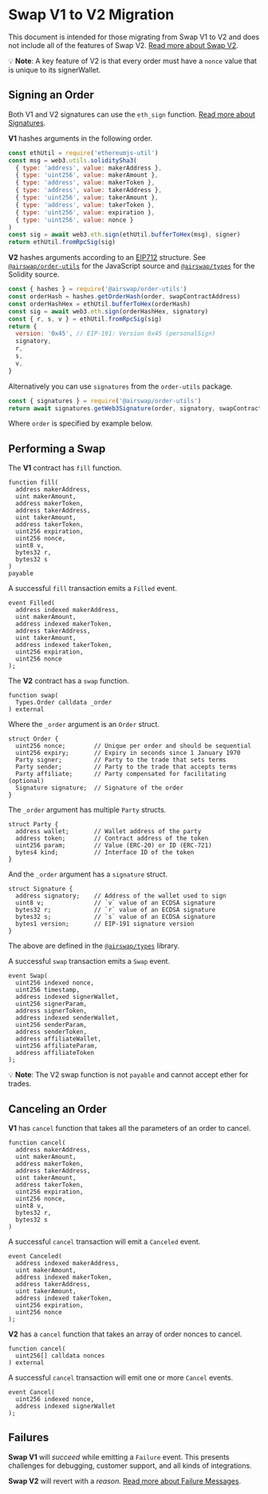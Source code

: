 # Swap V1 to V2 Migration

This document is intended for those migrating from Swap V1 to V2 and does not include all of the features of Swap V2. [Read more about Swap V2](README.md).

:bulb: **Note**: A key feature of V2 is that every order must have a `nonce` value that is unique to its signerWallet.

## Signing an Order

Both V1 and V2 signatures can use the `eth_sign` function. [Read more about Signatures](README.md#signatures).

**V1** hashes arguments in the following order.

```JavaScript
const ethUtil = require('ethereumjs-util')
const msg = web3.utils.soliditySha3(
  { type: 'address', value: makerAddress },
  { type: 'uint256', value: makerAmount },
  { type: 'address', value: makerToken },
  { type: 'address', value: takerAddress },
  { type: 'uint256', value: takerAmount },
  { type: 'address', value: takerToken },
  { type: 'uint256', value: expiration },
  { type: 'uint256', value: nonce }
)
const sig = await web3.eth.sign(ethUtil.bufferToHex(msg), signer)
return ethUtil.fromRpcSig(sig)
```

**V2** hashes arguments according to an [EIP712](https://github.com/ethereum/EIPs/blob/master/EIPS/eip-712.md) structure. See [`@airswap/order-utils`](../../utils/order-utils) for the JavaScript source and [`@airswap/types`](../types) for the Solidity source.

```JavaScript
const { hashes } = require('@airswap/order-utils')
const orderHash = hashes.getOrderHash(order, swapContractAddress)
const orderHashHex = ethUtil.bufferToHex(orderHash)
const sig = await web3.eth.sign(orderHashHex, signatory)
const { r, s, v } = ethUtil.fromRpcSig(sig)
return {
  version: '0x45', // EIP-191: Version 0x45 (personalSign)
  signatory,
  r,
  s,
  v,
}
```

Alternatively you can use `signatures` from the `order-utils` package.

```JavaScript
const { signatures } = require('@airswap/order-utils')
return await signatures.getWeb3Signature(order, signatory, swapContractAddress)
```

Where `order` is specified by example below.

## Performing a Swap

The **V1** contract has `fill` function.

```
function fill(
  address makerAddress,
  uint makerAmount,
  address makerToken,
  address takerAddress,
  uint takerAmount,
  address takerToken,
  uint256 expiration,
  uint256 nonce,
  uint8 v,
  bytes32 r,
  bytes32 s
)
payable
```

A successful `fill` transaction emits a `Filled` event.

```
event Filled(
  address indexed makerAddress,
  uint makerAmount,
  address indexed makerToken,
  address takerAddress,
  uint takerAmount,
  address indexed takerToken,
  uint256 expiration,
  uint256 nonce
);
```

The **V2** contract has a `swap` function.

```
function swap(
  Types.Order calldata _order
) external
```

Where the `_order` argument is an `Order` struct.

```
struct Order {
  uint256 nonce;        // Unique per order and should be sequential
  uint256 expiry;       // Expiry in seconds since 1 January 1970
  Party signer;         // Party to the trade that sets terms
  Party sender;         // Party to the trade that accepts terms
  Party affiliate;      // Party compensated for facilitating (optional)
  Signature signature;  // Signature of the order
}
```

The `_order` argument has multiple `Party` structs.

```
struct Party {
  address wallet;       // Wallet address of the party
  address token;        // Contract address of the token
  uint256 param;        // Value (ERC-20) or ID (ERC-721)
  bytes4 kind;          // Interface ID of the token
}
```

And the `_order` argument has a `signature` struct.

```
struct Signature {
  address signatory;    // Address of the wallet used to sign
  uint8 v;              // `v` value of an ECDSA signature
  bytes32 r;            // `r` value of an ECDSA signature
  bytes32 s;            // `s` value of an ECDSA signature
  bytes1 version;       // EIP-191 signature version
}
```

The above are defined in the [`@airswap/types`](../types) library.

A successful `swap` transaction emits a `Swap` event.

```
event Swap(
  uint256 indexed nonce,
  uint256 timestamp,
  address indexed signerWallet,
  uint256 signerParam,
  address signerToken,
  address indexed senderWallet,
  uint256 senderParam,
  address senderToken,
  address affiliateWallet,
  uint256 affiliateParam,
  address affiliateToken
);
```

:bulb: **Note**: The V2 swap function is not `payable` and cannot accept ether for trades.

## Canceling an Order

**V1** has `cancel` function that takes all the parameters of an order to cancel.

```
function cancel(
  address makerAddress,
  uint makerAmount,
  address makerToken,
  address takerAddress,
  uint takerAmount,
  address takerToken,
  uint256 expiration,
  uint256 nonce,
  uint8 v,
  bytes32 r,
  bytes32 s
)
```

A successful `cancel` transaction will emit a `Canceled` event.

```
event Canceled(
  address indexed makerAddress,
  uint makerAmount,
  address indexed makerToken,
  address takerAddress,
  uint takerAmount,
  address indexed takerToken,
  uint256 expiration,
  uint256 nonce
);
```

**V2** has a `cancel` function that takes an array of order nonces to cancel.

```
function cancel(
  uint256[] calldata nonces
) external
```

A successful `cancel` transaction will emit one or more `Cancel` events.

```
event Cancel(
  uint256 indexed nonce,
  address indexed signerWallet
);
```

## Failures

**Swap V1** will _succeed_ while emitting a `Failure` event. This presents challenges for debugging, customer support, and all kinds of integrations.

**Swap V2** will revert with a _reason._ [Read more about Failure Messages](README.md#failure-messages).
